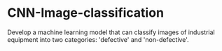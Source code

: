 # CNN-Image-classification
Develop a machine learning model that can classify images of industrial  equipment into two categories: 'defective' and 'non-defective'.  
